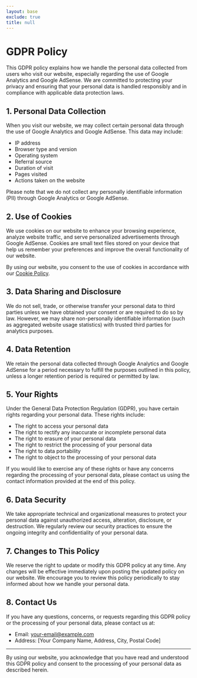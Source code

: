 ```yaml
---
layout: base
exclude: true
title: null
---
```

# GDPR Policy

This GDPR policy explains how we handle the personal data collected from users who visit our website, especially regarding the use of Google Analytics and Google AdSense. We are committed to protecting your privacy and ensuring that your personal data is handled responsibly and in compliance with applicable data protection laws.

## 1. Personal Data Collection

When you visit our website, we may collect certain personal data through the use of Google Analytics and Google AdSense. This data may include:

- IP address
- Browser type and version
- Operating system
- Referral source
- Duration of visit
- Pages visited
- Actions taken on the website

Please note that we do not collect any personally identifiable information (PII) through Google Analytics or Google AdSense.

## 2. Use of Cookies

We use cookies on our website to enhance your browsing experience, analyze website traffic, and serve personalized advertisements through Google AdSense. Cookies are small text files stored on your device that help us remember your preferences and improve the overall functionality of our website.

By using our website, you consent to the use of cookies in accordance with our [Cookie Policy](link-to-your-cookie-policy).

## 3. Data Sharing and Disclosure

We do not sell, trade, or otherwise transfer your personal data to third parties unless we have obtained your consent or are required to do so by law. However, we may share non-personally identifiable information (such as aggregated website usage statistics) with trusted third parties for analytics purposes.

## 4. Data Retention

We retain the personal data collected through Google Analytics and Google AdSense for a period necessary to fulfill the purposes outlined in this policy, unless a longer retention period is required or permitted by law.

## 5. Your Rights

Under the General Data Protection Regulation (GDPR), you have certain rights regarding your personal data. These rights include:

- The right to access your personal data
- The right to rectify any inaccurate or incomplete personal data
- The right to erasure of your personal data
- The right to restrict the processing of your personal data
- The right to data portability
- The right to object to the processing of your personal data

If you would like to exercise any of these rights or have any concerns regarding the processing of your personal data, please contact us using the contact information provided at the end of this policy.

## 6. Data Security

We take appropriate technical and organizational measures to protect your personal data against unauthorized access, alteration, disclosure, or destruction. We regularly review our security practices to ensure the ongoing integrity and confidentiality of your personal data.

## 7. Changes to This Policy

We reserve the right to update or modify this GDPR policy at any time. Any changes will be effective immediately upon posting the updated policy on our website. We encourage you to review this policy periodically to stay informed about how we handle your personal data.

## 8. Contact Us

If you have any questions, concerns, or requests regarding this GDPR policy or the processing of your personal data, please contact us at:

- Email: [your-email@example.com](mailto:your-email@example.com)
- Address: [Your Company Name, Address, City, Postal Code]

---

By using our website, you acknowledge that you have read and understood this GDPR policy and consent to the processing of your personal data as described herein.
